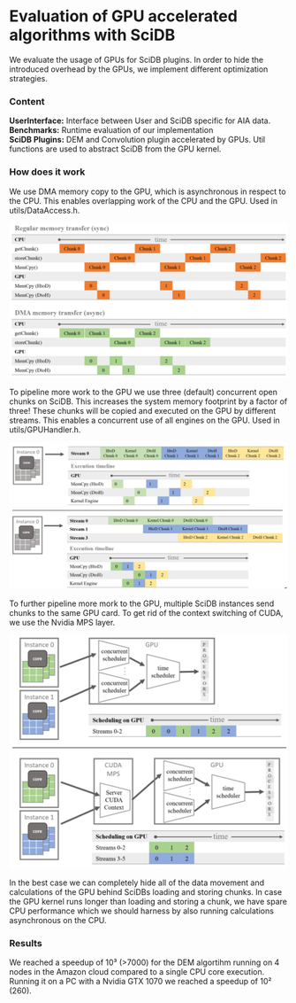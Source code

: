 # Evaluation of GPU accelerated algorithms with SciDB

We evaluate the usage of GPUs for SciDB plugins. In order to hide the introduced overhead by the GPUs, we implement different optimization strategies. 

### Content
**UserInterface:** Interface between User and SciDB specific for AIA data.<br>
**Benchmarks:** Runtime evaluation of our implementation<br>
**SciDB Plugins:** DEM and Convolution plugin accelerated by GPUs. Util functions are used to abstract SciDB from the GPU kernel.

### How does it work
We use DMA memory copy to the GPU, which is asynchronous in respect to the CPU. This enables overlapping work of the CPU and the GPU. Used in utils/DataAccess.h.


![png](DataHandler.PNG)


To pipeline more work to the GPU we use three (default) concurrent open chunks on SciDB. This increases the system memory footprint by a factor of three! These chunks will be copied and executed on the GPU by different streams. This enables a concurrent use of all engines on the GPU. Used in utils/GPUHandler.h.


![png](GPUHandler.PNG)


To further pipeline more mork to the GPU, multiple SciDB instances send chunks to the same GPU card. To get rid of the context switching of CUDA, we use the Nvidia MPS layer.


![png](MPS.PNG)


In the best case we can completely hide all of the data movement and calculations of the GPU behind SciDBs loading and storing chunks. In case the GPU kernel runs longer than loading and storing a chunk, we have spare CPU performance which we should harness by also running calculations asynchronous on the CPU.

### Results
We reached a speedup of 10³ (>7000) for the DEM algortihm running on 4 nodes in the Amazon cloud compared to a single CPU core execution. Running it on a PC with a Nvidia GTX 1070 we reached a speedup of 10² (260).
